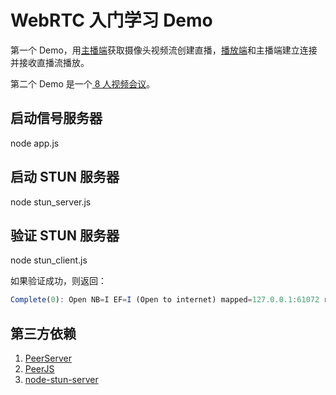 WebRTC 入门学习 Demo
======

第一个 Demo，用[主播端](http://cdn.rawgit.com/xing393939/webrtc-samples/master/static/push.html)获取摄像头视频流创建直播，[播放端](http://cdn.rawgit.com/xing393939/webrtc-samples/master/static/play.html)和主播端建立连接并接收直播流播放。

第二个 Demo 是一个[ 8 人视频会议](http://cdn.rawgit.com/xing393939/webrtc-samples/master/static/room_chat.html)。

## 启动信号服务器

node app.js

## 启动 STUN 服务器

node stun_server.js

## 验证 STUN 服务器

node stun_client.js

如果验证成功，则返回：

```javascript
Complete(0): Open NB=I EF=I (Open to internet) mapped=127.0.0.1:61072 rtt=0
```

## 第三方依赖

1. [PeerServer](https://github.com/peers/peerjs-server)
1. [PeerJS](https://github.com/peers/peerjs)
1. [node-stun-server](https://github.com/enobufs/stun)